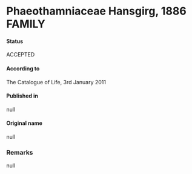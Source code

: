 Phaeothamniaceae Hansgirg, 1886 FAMILY
=======

#### Status
ACCEPTED

#### According to
The Catalogue of Life, 3rd January 2011

#### Published in
null

#### Original name
null

### Remarks
null